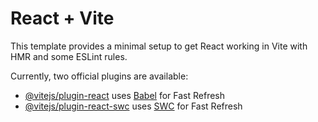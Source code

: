 # React + Vite

<!-- 
Folder Structure:
- Header
  - Logo
  - Nav Item
- Body
  - Search
  - RestaurantContainer
    - Restaurant Card
      -Img
      -Name of Restaurant, Star Rating, Cuisine, Delivery Time 
- Footer
  - Copyright
  - Links
  - Address
- Contact
-->

This template provides a minimal setup to get React working in Vite with HMR and some ESLint rules.

Currently, two official plugins are available:

- [@vitejs/plugin-react](https://github.com/vitejs/vite-plugin-react/blob/main/packages/plugin-react/README.md) uses [Babel](https://babeljs.io/) for Fast Refresh
- [@vitejs/plugin-react-swc](https://github.com/vitejs/vite-plugin-react-swc) uses [SWC](https://swc.rs/) for Fast Refresh
